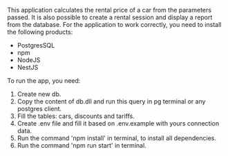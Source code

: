 This application calculates the rental price of a car from the parameters passed.
It is also possible to create a rental session and display a report from the database.
For the application to work correctly, you need to install the following products:

- PostgresSQL
- npm
- NodeJS
- NestJS

To run the app, you need:

1. Create new db.
2. Copy the content of db.dll and run this query in pg terminal or any postgres client.
3. Fill the tables: cars, discounts and tariffs.
4. Create .env file and fill it based on .env.example with yours connection data.
5. Run the command 'npm install' in terminal, to install all dependencies.
6. Run the command 'npm run start' in terminal.

